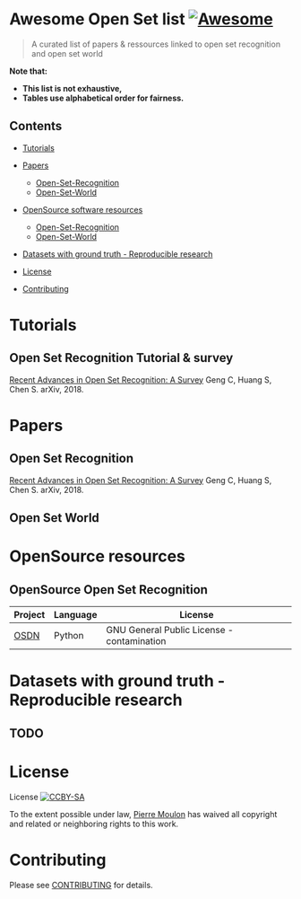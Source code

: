 
# Awesome Open Set list [![Awesome](https://cdn.rawgit.com/sindresorhus/awesome/d7305f38d29fed78fa85652e3a63e154dd8e8829/media/badge.svg)](https://github.com/sindresorhus/awesome)

> A curated list of papers & ressources linked to open set recognition and open set world

**Note that:**
- **This list is not exhaustive,**
- **Tables use alphabetical order for fairness.**


## Contents

- [Tutorials](#tutorials)

- [Papers](#papers)
	- [Open-Set-Recognition](#papers-osr)
	- [Open-Set-World](#papers-osw)

- [OpenSource software resources](#opensource)
	- [Open-Set-Recognition](#opensource-osr)
	- [Open-Set-World](#opensource-osw)

- [Datasets with ground truth - Reproducible research](#dataset)

- [License](#license)

- [Contributing](#contributing)

<a name="tutorials"></a>
# Tutorials

## Open Set Recognition Tutorial & survey

[Recent Advances in Open Set Recognition: A Survey](https://arxiv.org/abs/1811.08581) Geng C, Huang S, Chen S. arXiv, 2018.


<a name="papers"></a>
# Papers

<a name="papers-osr"></a>
## Open Set Recognition

[Recent Advances in Open Set Recognition: A Survey](https://arxiv.org/abs/1811.08581) Geng C, Huang S, Chen S. arXiv, 2018.

<a name="papers-osw"></a>
## Open Set World

<a name="opensource"></a>
# OpenSource resources


<a name="opensource-osr"></a>
## OpenSource Open Set Recognition

| Project |  Language | License |
| ---  | --- | --- |
|[OSDN](https://github.com/abhijitbendale/OSDN) | Python | GNU General Public License - contamination|


<a name="dataset"></a>
# Datasets with ground truth - Reproducible research

## TODO

# License

License [![CCBY-SA](https://i.creativecommons.org/l/by-sa/4.0/80x15.png)]()

To the extent possible under law, [Pierre Moulon](https://github.com/pmoulon) has waived all copyright and related or neighboring rights to this work.

# Contributing
Please see [CONTRIBUTING](https://github.com/iCGY96/awesome_OpenSet_list/blob/master/contributing.md) for details.
